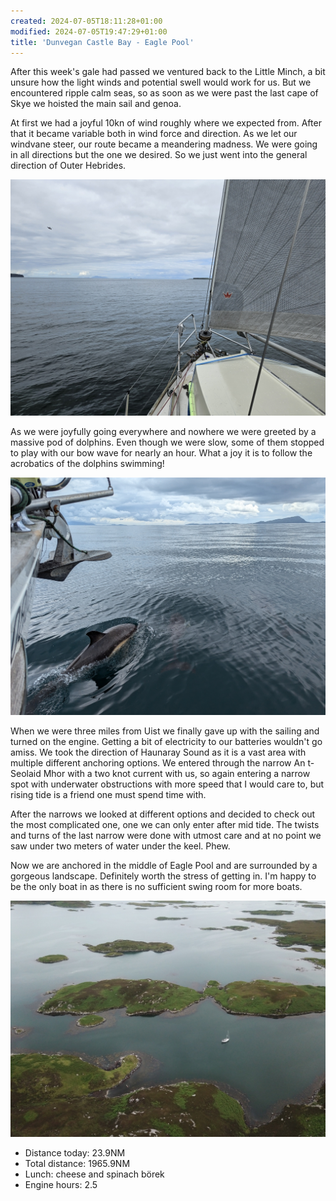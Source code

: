 ```yaml
---
created: 2024-07-05T18:11:28+01:00
modified: 2024-07-05T19:47:29+01:00
title: 'Dunvegan Castle Bay - Eagle Pool'
---
```


After this week's gale had passed we ventured back to the Little Minch, a bit unsure how the light winds and potential swell would work for us. But we encountered ripple calm seas, so as soon as we were past the last cape of Skye we hoisted the main sail and genoa. 

At first we had a joyful 10kn of wind roughly where we expected from. After that it became variable both in wind force and direction. As we let our windvane steer, our route became a meandering madness. We were going in all directions but the one we desired. So we just went into the general direction of Outer Hebrides. 

![Image](../2024/8c0ad5c6bd15d230ebc40d511de34e5b.jpg) 

As we were joyfully going everywhere and nowhere we were greeted by a massive pod of dolphins. Even though we were slow, some of them stopped to play with our bow wave for nearly an hour. What a joy it is to follow the acrobatics of the dolphins swimming!

![Image](../2024/0c416660c5fc550ef56ac82b4141d11a.jpg) 

When we were three miles from Uist we finally gave up with the sailing and turned on the engine. Getting a bit of electricity to our batteries wouldn't go amiss. We took the direction of Haunaray Sound as it is a vast area with multiple different anchoring options. We entered through the narrow An t-Seolaid Mhor with a two knot current with us, so again entering a narrow spot with underwater obstructions with more speed that I would care to, but rising tide is a friend one must spend time with.

After the narrows we looked at different options and decided to check out the most complicated one, one we can only enter after mid tide. The twists and turns of the last narrow were done with utmost care and at no point we saw under two meters of water under the keel. Phew.

Now we are anchored in the middle of Eagle Pool and are surrounded by a gorgeous landscape. Definitely worth the stress of getting in. I'm happy to be the only boat in as there is no sufficient swing room for more boats.

![Image](../2024/3d5dd31f64bf60c88f9f13d218efcfd3.jpg) 

* Distance today: 23.9NM
* Total distance: 1965.9NM
* Lunch: cheese and spinach börek
* Engine hours: 2.5
